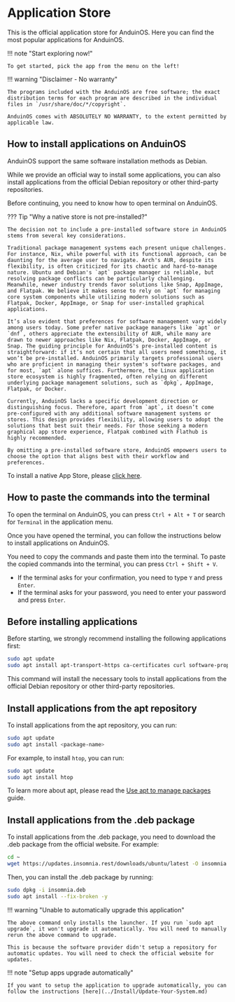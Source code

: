 # Application Store

This is the official application store for AnduinOS. Here you can find the most popular applications for AnduinOS.

!!! note "Start exploring now!"

    To get started, pick the app from the menu on the left!

!!! warning "Disclaimer - No warranty"

    The programs included with the AnduinOS are free software; the exact distribution terms for each program are described in the individual files in `/usr/share/doc/*/copyright`.

    AnduinOS comes with ABSOLUTELY NO WARRANTY, to the extent permitted by applicable law.

## How to install applications on AnduinOS

AnduinOS support the same software installation methods as Debian.

While we provide an official way to install some applications, you can also install applications from the official Debian repository or other third-party repositories.

Before continuing, you need to know how to open terminal on AnduinOS.

??? Tip "Why a native store is not pre-installed?"

    The decision not to include a pre-installed software store in AnduinOS stems from several key considerations.

    Traditional package management systems each present unique challenges. For instance, Nix, while powerful with its functional approach, can be daunting for the average user to navigate. Arch's AUR, despite its flexibility, is often criticized for its chaotic and hard-to-manage nature. Ubuntu and Debian's `apt` package manager is reliable, but resolving package conflicts can be particularly challenging. Meanwhile, newer industry trends favor solutions like Snap, AppImage, and Flatpak. We believe it makes sense to rely on `apt` for managing core system components while utilizing modern solutions such as Flatpak, Docker, AppImage, or Snap for user-installed graphical applications.

    It’s also evident that preferences for software management vary widely among users today. Some prefer native package managers like `apt` or `dnf`, others appreciate the extensibility of AUR, while many are drawn to newer approaches like Nix, Flatpak, Docker, AppImage, or Snap. The guiding principle for AnduinOS's pre-installed content is straightforward: if it’s not certain that all users need something, it won’t be pre-installed. AnduinOS primarily targets professional users who are proficient in managing their system's software packages, and for most, `apt` alone suffices. Furthermore, the Linux application store ecosystem is highly fragmented, often relying on different underlying package management solutions, such as `dpkg`, AppImage, Flatpak, or Docker.

    Currently, AnduinOS lacks a specific development direction or distinguishing focus. Therefore, apart from `apt`, it doesn’t come pre-configured with any additional software management systems or stores. This design provides flexibility, allowing users to adopt the solutions that best suit their needs. For those seeking a modern graphical app store experience, Flatpak combined with Flathub is highly recommended.

    By omitting a pre-installed software store, AnduinOS empowers users to choose the option that aligns best with their workflow and preferences.

To install a native App Store, please [click here](../Install/Install-An-App-Store.md).

## How to paste the commands into the terminal

To open the terminal on AnduinOS, you can press `Ctrl + Alt + T` or search for `Terminal` in the application menu.

Once you have opened the terminal, you can follow the instructions below to install applications on AnduinOS.

You need to copy the commands and paste them into the terminal. To paste the copied commands into the terminal, you can press `Ctrl + Shift + V`.

* If the terminal asks for your confirmation, you need to type `Y` and press `Enter`.
* If the terminal asks for your password, you need to enter your password and press `Enter`.

## Before installing applications

Before starting, we strongly recommend installing the following applications first:

```bash title="Install the necessary tools"
sudo apt update
sudo apt install apt-transport-https ca-certificates curl software-properties-common wget gnupg -y
```

This command will install the necessary tools to install applications from the official Debian repository or other third-party repositories.

## Install applications from the apt repository

To install applications from the apt repository, you can run:

```bash
sudo apt update
sudo apt install <package-name>
```

For example, to install `htop`, you can run:

```bash
sudo apt update
sudo apt install htop
```

To learn more about apt, please read the [Use apt to manage packages](../Skills/System-Management/Use-APT-to-manage-packages.md) guide.

## Install applications from the .deb package

To install applications from the .deb package, you need to download the .deb package from the official website. For example:

```bash
cd ~
wget https://updates.insomnia.rest/downloads/ubuntu/latest -O insomnia.deb
```

Then, you can install the .deb package by running:

```bash
sudo dpkg -i insomnia.deb
sudo apt install --fix-broken -y
```

!!! warning "Unable to automatically upgrade this application"

    The above command only installs the launcher. If you run `sudo apt upgrade`, it won't upgrade it automatically. You will need to manually rerun the above command to upgrade.

    This is because the software provider didn't setup a repository for automatic updates. You will need to check the official website for updates.

!!! note "Setup apps upgrade automatically"

    If you want to setup the application to upgrade automatically, you can follow the instructions [here](../Install/Update-Your-System.md)
